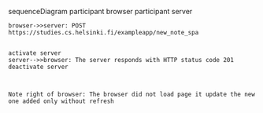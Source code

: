 sequenceDiagram
    participant browser
    participant server

    browser->>server: POST https://studies.cs.helsinki.fi/exampleapp/new_note_spa
	
	
    activate server
    server-->>browser: The server responds with HTTP status code 201
    deactivate server

    

    Note right of browser: The browser did not load page it update the new one added only without refresh

 

